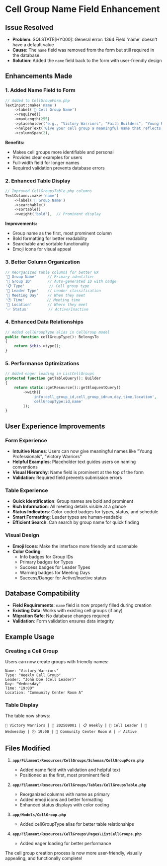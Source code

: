 # Cell Group Name Field Enhancement

## Issue Resolved
- **Problem**: SQLSTATE[HY000]: General error: 1364 Field 'name' doesn't have a default value
- **Cause**: The `name` field was removed from the form but still required in the database
- **Solution**: Added the `name` field back to the form with user-friendly design

## Enhancements Made

### 1. **Added Name Field to Form**
```php
// Added to CellGroupForm.php
TextInput::make('name')
    ->label('📝 Cell Group Name')
    ->required()
    ->maxLength(255)
    ->placeholder('e.g., "Victory Warriors", "Faith Builders", "Young Professionals"')
    ->helperText('Give your cell group a meaningful name that reflects its identity')
    ->columnSpan(2),
```

**Benefits:**
- Makes cell groups more identifiable and personal
- Provides clear examples for users
- Full-width field for longer names
- Required validation prevents database errors

### 2. **Enhanced Table Display**
```php
// Improved CellGroupsTable.php columns
TextColumn::make('name')
    ->label('📝 Group Name')
    ->searchable()
    ->sortable()
    ->weight('bold'),  // Prominent display
```

**Improvements:**
- Group name as the first, most prominent column
- Bold formatting for better readability
- Searchable and sortable functionality
- Emoji icons for visual appeal

### 3. **Better Column Organization**
```php
// Reorganized table columns for better UX
'📝 Group Name'     // Primary identifier
'🔢 Group ID'       // Auto-generated ID with badge
'📋 Type'           // Cell group type
'👤 Leader Type'    // Leader classification
'📅 Meeting Day'    // When they meet
'🕐 Time'          // Meeting time
'📍 Location'       // Where they meet
'✅ Status'         // Active/Inactive
```

### 4. **Enhanced Data Relationships**
```php
// Added cellGroupType alias in CellGroup model
public function cellGroupType(): BelongsTo
{
    return $this->type();
}
```

### 5. **Performance Optimizations**
```php
// Added eager loading in ListCellGroups
protected function getTableQuery(): Builder
{
    return static::getResource()::getEloquentQuery()
        ->with([
            'info:cell_group_id,cell_group_idnum,day,time,location',
            'cellGroupType:id,name'
        ]);
}
```

## User Experience Improvements

### **Form Experience**
- **Intuitive Names**: Users can now give meaningful names like "Young Professionals", "Victory Warriors"
- **Helpful Examples**: Placeholder text guides users on naming conventions
- **Visual Hierarchy**: Name field is prominent at the top of the form
- **Validation**: Required field prevents submission errors

### **Table Experience**
- **Quick Identification**: Group names are bold and prominent
- **Rich Information**: All meeting details visible at a glance
- **Status Indicators**: Color-coded badges for types, status, and schedule
- **Smart Formatting**: Leader types are human-readable
- **Efficient Search**: Can search by group name for quick finding

### **Visual Design**
- **Emoji Icons**: Make the interface more friendly and scannable
- **Color Coding**: 
  - Info badges for Group IDs
  - Primary badges for Types
  - Success badges for Leader Types
  - Warning badges for Meeting Days
  - Success/Danger for Active/Inactive status

## Database Compatibility
- **Field Requirements**: `name` field is now properly filled during creation
- **Existing Data**: Works with existing cell groups (if any)
- **Migration Safe**: No database changes required
- **Validation**: Form validation ensures data integrity

## Example Usage

### **Creating a Cell Group**
Users can now create groups with friendly names:
```
Name: "Victory Warriors"
Type: "Weekly Cell Group"
Leader: "John Doe (Cell Leader)"
Day: "Wednesday"
Time: "19:00"
Location: "Community Center Room A"
```

### **Table Display**
The table now shows:
```
📝 Victory Warriors | 🔢 202509001 | 📋 Weekly | 👤 Cell Leader | 📅 Wednesday | 🕐 19:00 | 📍 Community Center Room A | ✅ Active
```

## Files Modified

1. **`app/Filament/Resources/CellGroups/Schemas/CellGroupForm.php`**
   - Added name field with validation and helpful text
   - Positioned as the first, most prominent field

2. **`app/Filament/Resources/CellGroups/Tables/CellGroupsTable.php`**
   - Reorganized columns with name as primary
   - Added emoji icons and better formatting
   - Enhanced status displays with color coding

3. **`app/Models/CellGroup.php`**
   - Added cellGroupType alias for better table relationships

4. **`app/Filament/Resources/CellGroups\Pages\ListCellGroups.php`**
   - Added eager loading for better performance

The cell group creation process is now more user-friendly, visually appealing, and functionally complete!

